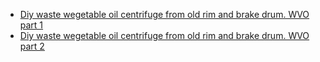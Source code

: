 - [Diy waste wegetable oil centrifuge from old rim and brake drum. WVO part 1](https://youtu.be/g62j8RjDUqo)
- [Diy waste wegetable oil centrifuge from old rim and brake drum. WVO part 2](https://youtu.be/sSESU8MS0JQ)
